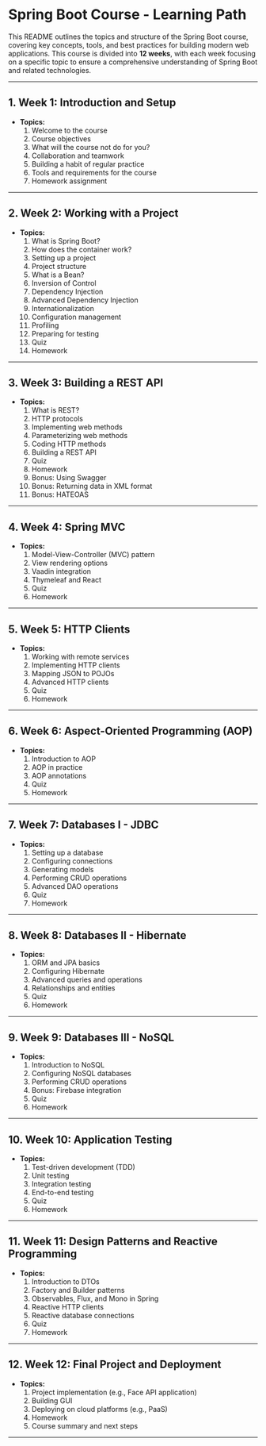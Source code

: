 # Spring Boot Course - Learning Path

This README outlines the topics and structure of the Spring Boot course, covering key concepts, tools, and best practices for building modern web applications. This course is divided into **12 weeks**, with each week focusing on a specific topic to ensure a comprehensive understanding of Spring Boot and related technologies.

---

## **1. Week 1: Introduction and Setup**

- **Topics:**
    1. Welcome to the course
    2. Course objectives
    3. What will the course not do for you?
    4. Collaboration and teamwork
    5. Building a habit of regular practice
    6. Tools and requirements for the course
    7. Homework assignment

---

## **2. Week 2: Working with a Project**

- **Topics:**
    1. What is Spring Boot?
    2. How does the container work?
    3. Setting up a project
    4. Project structure
    5. What is a Bean?
    6. Inversion of Control
    7. Dependency Injection
    8. Advanced Dependency Injection
    9. Internationalization
    10. Configuration management
    11. Profiling
    12. Preparing for testing
    13. Quiz
    14. Homework

---

## **3. Week 3: Building a REST API**

- **Topics:**
    1. What is REST?
    2. HTTP protocols
    3. Implementing web methods
    4. Parameterizing web methods
    5. Coding HTTP methods
    6. Building a REST API
    7. Quiz
    8. Homework
    9. Bonus: Using Swagger
    10. Bonus: Returning data in XML format
    11. Bonus: HATEOAS

---

## **4. Week 4: Spring MVC**

- **Topics:**
    1. Model-View-Controller (MVC) pattern
    2. View rendering options
    3. Vaadin integration
    4. Thymeleaf and React
    5. Quiz
    6. Homework

---

## **5. Week 5: HTTP Clients**

- **Topics:**
    1. Working with remote services
    2. Implementing HTTP clients
    3. Mapping JSON to POJOs
    4. Advanced HTTP clients
    5. Quiz
    6. Homework

---

## **6. Week 6: Aspect-Oriented Programming (AOP)**

- **Topics:**
    1. Introduction to AOP
    2. AOP in practice
    3. AOP annotations
    4. Quiz
    5. Homework

---

## **7. Week 7: Databases I - JDBC**

- **Topics:**
    1. Setting up a database
    2. Configuring connections
    3. Generating models
    4. Performing CRUD operations
    5. Advanced DAO operations
    6. Quiz
    7. Homework

---

## **8. Week 8: Databases II - Hibernate**

- **Topics:**
    1. ORM and JPA basics
    2. Configuring Hibernate
    3. Advanced queries and operations
    4. Relationships and entities
    5. Quiz
    6. Homework

---

## **9. Week 9: Databases III - NoSQL**

- **Topics:**
    1. Introduction to NoSQL
    2. Configuring NoSQL databases
    3. Performing CRUD operations
    4. Bonus: Firebase integration
    5. Quiz
    6. Homework

---

## **10. Week 10: Application Testing**

- **Topics:**
    1. Test-driven development (TDD)
    2. Unit testing
    3. Integration testing
    4. End-to-end testing
    5. Quiz
    6. Homework

---

## **11. Week 11: Design Patterns and Reactive Programming**

- **Topics:**
    1. Introduction to DTOs
    2. Factory and Builder patterns
    3. Observables, Flux, and Mono in Spring
    4. Reactive HTTP clients
    5. Reactive database connections
    6. Quiz
    7. Homework

---

## **12. Week 12: Final Project and Deployment**

- **Topics:**
    1. Project implementation (e.g., Face API application)
    2. Building GUI
    3. Deploying on cloud platforms (e.g., PaaS)
    4. Homework
    5. Course summary and next steps

---

